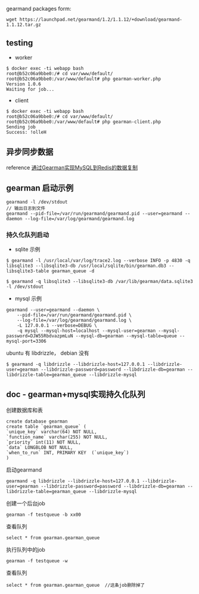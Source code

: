 
gearmand packages form:

```
wget https://launchpad.net/gearmand/1.2/1.1.12/+download/gearmand-1.1.12.tar.gz
```

## testing

- worker

```
$ docker exec -ti webapp bash
root@b52c06a9bbe0:/# cd var/www/default/
root@b52c06a9bbe0:/var/www/default# php gearman-worker.php
Version 1.0.6
Waiting for job...
```

- client

```
$ docker exec -ti webapp bash
root@b52c06a9bbe0:/# cd var/www/default/
root@b52c06a9bbe0:/var/www/default# php gearman-client.php
Sending job
Success: !olleH
```

## 异步同步数据

reference [通过Gearman实现MySQL到Redis的数据复制](http://avnpc.com/pages/mysql-replication-to-redis-by-gearman)


## gearman 启动示例

```
gearmand -l /dev/stdout
// 输出日志到文件
gearmand --pid-file=/var/run/gearmand/gearmand.pid --user=gearmand --daemon --log-file=/var/log/gearmand/gearmand.log 
```

### 持久化队列启动

- sqlite 示例

```
$ gearmand -l /usr/local/var/log/trace2.log --verbose INFO -p 4830 -q libsqlite3 --libsqlite3-db /usr/local/sqlite/bin/gearman.db3 --libsqlite3-table gearman_queue -d
```

```
$ gearmand -q libsqlite3 --libsqlite3-db /var/lib/gearman/data.sqlite3 -l /dev/stdout
```

- mysql 示例

```
gearmand --user=gearmand --daemon \
    --pid-file=/var/run/gearmand/gearmand.pid \
    --log-file=/var/log/gearmand/gearmand.log \
    -L 127.0.0.1 --verbose=DEBUG \
    -q mysql --mysql-host=localhost --mysql-user=gearman --mysql-password=DJW55RbdvazpmLuN --mysql-db=gearman --mysql-table=queue --mysql-port=3306
```

ubuntu 有 libdrizzle， debian 没有

```
$ gearmand -q libdrizzle --libdrizzle-host=127.0.0.1 --libdrizzle-user=gearman --libdrizzle-password=password --libdrizzle-db=gearman --libdrizzle-table=gearman_queue --libdrizzle-mysql
```

## doc - gearman+mysql实现持久化队列

创建数据库和表

```
create database gearman
create table `gearman_queue` (
`unique_key` varchar(64) NOT NULL,
`function_name` varchar(255) NOT NULL,
`priority` int(11) NOT NULL,
`data` LONGBLOB NOT NULL,
`when_to_run` INT, PRIMARY KEY  (`unique_key`)
)
```

启动gearmand

```
gearmand -q libdrizzle --libdrizzle-host=127.0.0.1 --libdrizzle-user=gearman --libdrizzle-password=password --libdrizzle-db=gearman --libdrizzle-table=gearman_queue --libdrizzle-mysql
```

创建一个后台job

```
gearman -f testqueue -b xx00
```

查看队列

```
select * from gearman.gearman_queue
```

执行队列中的job

```
gearman -f testqueue -w
```

查看队列

```
select * from gearman.gearman_queue  //这条job删除掉了
```